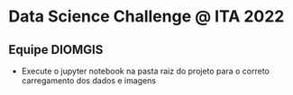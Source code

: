 # Data Science Challenge @ ITA 2022
## Equipe DIOMGIS

- Execute o jupyter notebook na pasta raiz do projeto para o correto carregamento dos dados e imagens